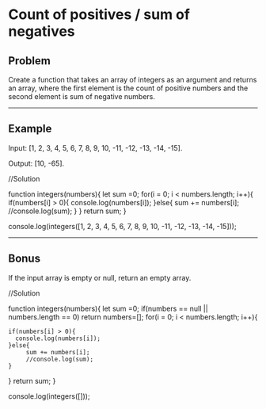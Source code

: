 # Count of positives / sum of negatives

## Problem 

Create a function that takes an array of integers as an argument and returns an array, where the first element is the count of positive numbers and the second element is sum of negative numbers.

---
## Example

Input: [1, 2, 3, 4, 5, 6, 7, 8, 9, 10, -11, -12, -13, -14, -15].

Output: [10, -65].


//Solution 

function integers(numbers){
  let sum =0;
  for(i = 0; i < numbers.length; i++){
    if(numbers[i] > 0){
      console.log(numbers[i]);
    }else{
         sum += numbers[i];
         //console.log(sum);
    }
  }
  return sum;
}

console.log(integers([1, 2, 3, 4, 5, 6, 7, 8, 9, 10, -11, -12, -13, -14, -15]));




---
## Bonus
If the input array is empty or null, return an empty array.

//Solution 

function integers(numbers){
  let sum =0;
  if(numbers == null || numbers.length == 0)
      return numbers=[];
  for(i = 0; i < numbers.length; i++){
      
    if(numbers[i] > 0){
      console.log(numbers[i]);
    }else{
         sum += numbers[i];
         //console.log(sum);
    }
  }
 return sum;
}

console.log(integers([]));
